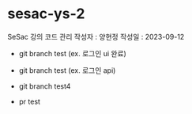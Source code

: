 # sesac-ys-2

SeSac 강의 코드 관리
작성자 : 양현정
작성일 : 2023-09-12

- git branch test (ex. 로그인 ui 완료)
- git branch test (ex. 로그인 api)
- git branch test4

- pr test
